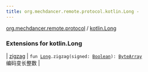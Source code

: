 ```yaml
---
title: org.mechdancer.remote.protocol.kotlin.Long - 
---
```


[org.mechdancer.remote.protocol](../index.html) / [kotlin.Long](./index.html)

### Extensions for kotlin.Long

| [zigzag](zigzag.html) | `fun `[`Long`](https://kotlinlang.org/api/latest/jvm/stdlib/kotlin/-long/index.html)`.zigzag(signed: `[`Boolean`](https://kotlinlang.org/api/latest/jvm/stdlib/kotlin/-boolean/index.html)`): `[`ByteArray`](https://kotlinlang.org/api/latest/jvm/stdlib/kotlin/-byte-array/index.html)<br>编码变长整数 |


